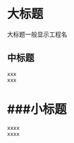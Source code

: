 大标题
=====================================
大标题一般显示工程名<br/>


中标题
------------------------------
	xxx
	xxx
###小标题
========================
	xxxx
	xxxx

